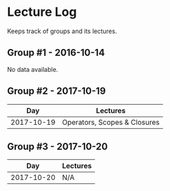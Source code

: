 # Lecture Log

Keeps track of groups and its lectures.

## Group #1 - 2016-10-14

No data available.

## Group #2 - 2017-10-19

| Day | Lectures |
| -- | -- |
| 2017-10-19 | Operators, Scopes & Closures |

## Group #3 - 2017-10-20

| Day | Lectures |
| -- | -- |
| 2017-10-20 | N/A |
